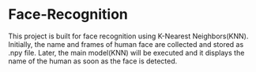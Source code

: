 # Face-Recognition

This project is built for face recognition using K-Nearest Neighbors(KNN).
Initially, the name and frames of human face are collected and stored as .npy file.
Later, the main model(KNN) will be executed and it displays the name of the human as soon as the face is detected.
